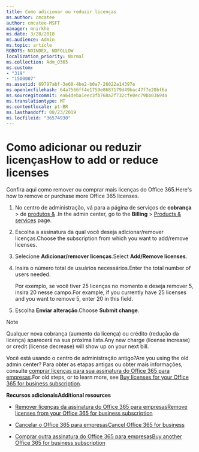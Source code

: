 ```yaml
---
title: Como adicionar ou reduzir licenças
ms.author: cmcatee
author: cmcatee-MSFT
manager: mnirkhe
ms.date: 3/20/2018
ms.audience: Admin
ms.topic: article
ROBOTS: NOINDEX, NOFOLLOW
localization_priority: Normal
ms.collection: Adm_O365
ms.custom:
- "319"
- "1500007"
ms.assetid: 69797abf-3e60-4be2-b0a7-26022a14397e
ms.openlocfilehash: 64a7566ff4e1759e8687179d49bac47f7e28bf6a
ms.sourcegitcommit: ea64deba1eec3fb768a2f732cfe0ec79bb03694a
ms.translationtype: MT
ms.contentlocale: pt-BR
ms.lasthandoff: 08/23/2019
ms.locfileid: "36574930"
---
```

# <a name="how-to-add-or-reduce-licenses"></a><span data-ttu-id="b4c80-102">Como adicionar ou reduzir licenças</span><span class="sxs-lookup"><span data-stu-id="b4c80-102">How to add or reduce licenses</span></span>

<span data-ttu-id="b4c80-103">Confira aqui como remover ou comprar mais licenças do Office 365.</span><span class="sxs-lookup"><span data-stu-id="b4c80-103">Here's how to remove or purchase more Office 365 licenses.</span></span>
  
1. <span data-ttu-id="b4c80-104">No centro de administração, vá para a página de serviços de **cobrança** \> de [produtos &](https://go.microsoft.com/fwlink/p/?linkid=842054) .</span><span class="sxs-lookup"><span data-stu-id="b4c80-104">In the admin center, go to the **Billing** \> [Products & services](https://go.microsoft.com/fwlink/p/?linkid=842054) page.</span></span>

2. <span data-ttu-id="b4c80-105">Escolha a assinatura da qual você deseja adicionar/remover licenças.</span><span class="sxs-lookup"><span data-stu-id="b4c80-105">Choose the subscription from which you want to add/remove licenses.</span></span>

3. <span data-ttu-id="b4c80-106">Selecione **Adicionar/remover licenças**.</span><span class="sxs-lookup"><span data-stu-id="b4c80-106">Select **Add/Remove licenses**.</span></span>

4. <span data-ttu-id="b4c80-107">Insira o número total de usuários necessários.</span><span class="sxs-lookup"><span data-stu-id="b4c80-107">Enter the total number of users needed.</span></span>

    <span data-ttu-id="b4c80-108">Por exemplo, se você tiver 25 licenças no momento e deseja remover 5, insira 20 nesse campo.</span><span class="sxs-lookup"><span data-stu-id="b4c80-108">For example, if you currently have 25 licenses and you want to remove 5, enter 20 in this field.</span></span>

5. <span data-ttu-id="b4c80-109">Escolha **Enviar alteração**.</span><span class="sxs-lookup"><span data-stu-id="b4c80-109">Choose **Submit change**.</span></span>

> [!NOTE]
> <span data-ttu-id="b4c80-110">Qualquer nova cobrança (aumento da licença) ou crédito (redução da licença) aparecerá na sua próxima lista.</span><span class="sxs-lookup"><span data-stu-id="b4c80-110">Any new charge (license increase) or credit (license decrease) will show up on your next bill.</span></span>

<span data-ttu-id="b4c80-111">Você está usando o centro de administração antigo?</span><span class="sxs-lookup"><span data-stu-id="b4c80-111">Are you using the old admin center?</span></span> <span data-ttu-id="b4c80-112">Para obter as etapas antigas ou obter mais informações, consulte [comprar licenças para sua assinatura do Office 365 para empresas](https://docs.microsoft.com/office365/admin/subscriptions-and-billing/buy-licenses).</span><span class="sxs-lookup"><span data-stu-id="b4c80-112">For old steps, or to learn more, see [Buy licenses for your Office 365 for business subscription](https://docs.microsoft.com/office365/admin/subscriptions-and-billing/buy-licenses).</span></span>

 <span data-ttu-id="b4c80-113">**Recursos adicionais**</span><span class="sxs-lookup"><span data-stu-id="b4c80-113">**Additional resources**</span></span>
  
- [<span data-ttu-id="b4c80-114">Remover licenças da assinatura do Office 365 para empresas</span><span class="sxs-lookup"><span data-stu-id="b4c80-114">Remove licenses from your Office 365 for business subscription</span></span>](https://docs.microsoft.com/office365/admin/subscriptions-and-billing/remove-licenses-from-subscription)

- [<span data-ttu-id="b4c80-115">Cancelar o Office 365 para empresas</span><span class="sxs-lookup"><span data-stu-id="b4c80-115">Cancel Office 365 for business</span></span>](https://docs.microsoft.com/office365/admin/subscriptions-and-billing/cancel-your-subscription)

- [<span data-ttu-id="b4c80-116">Comprar outra assinatura do Office 365 para empresas</span><span class="sxs-lookup"><span data-stu-id="b4c80-116">Buy another Office 365 for business subscription</span></span>](https://docs.microsoft.com/office365/admin/subscriptions-and-billing/buy-another-subscription)
